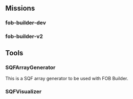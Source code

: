 ## Missions
### fob-builder-dev
### fob-builder-v2

## Tools
### SQFArrayGenerator
This is a SQF array generator to be used with FOB Builder.
### SQFVisualizer

